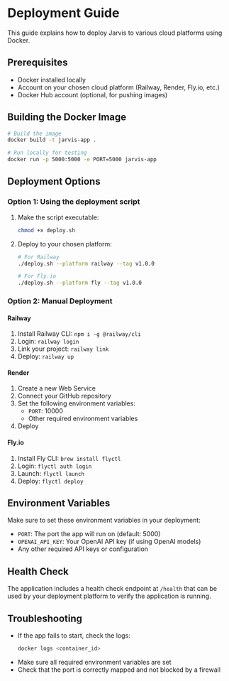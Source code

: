 # Deployment Guide

This guide explains how to deploy Jarvis to various cloud platforms using Docker.

## Prerequisites

- Docker installed locally
- Account on your chosen cloud platform (Railway, Render, Fly.io, etc.)
- Docker Hub account (optional, for pushing images)

## Building the Docker Image

```bash
# Build the image
docker build -t jarvis-app .

# Run locally for testing
docker run -p 5000:5000 -e PORT=5000 jarvis-app
```

## Deployment Options

### Option 1: Using the deployment script

1. Make the script executable:
   ```bash
   chmod +x deploy.sh
   ```

2. Deploy to your chosen platform:
   ```bash
   # For Railway
   ./deploy.sh --platform railway --tag v1.0.0

   # For Fly.io
   ./deploy.sh --platform fly --tag v1.0.0
   ```

### Option 2: Manual Deployment

#### Railway
1. Install Railway CLI: `npm i -g @railway/cli`
2. Login: `railway login`
3. Link your project: `railway link`
4. Deploy: `railway up`

#### Render
1. Create a new Web Service
2. Connect your GitHub repository
3. Set the following environment variables:
   - `PORT`: 10000
   - Other required environment variables
4. Deploy

#### Fly.io
1. Install Fly CLI: `brew install flyctl`
2. Login: `flyctl auth login`
3. Launch: `flyctl launch`
4. Deploy: `flyctl deploy`

## Environment Variables

Make sure to set these environment variables in your deployment:

- `PORT`: The port the app will run on (default: 5000)
- `OPENAI_API_KEY`: Your OpenAI API key (if using OpenAI models)
- Any other required API keys or configuration

## Health Check

The application includes a health check endpoint at `/health` that can be used by your deployment platform to verify the application is running.

## Troubleshooting

- If the app fails to start, check the logs:
  ```bash
  docker logs <container_id>
  ```
- Make sure all required environment variables are set
- Check that the port is correctly mapped and not blocked by a firewall
